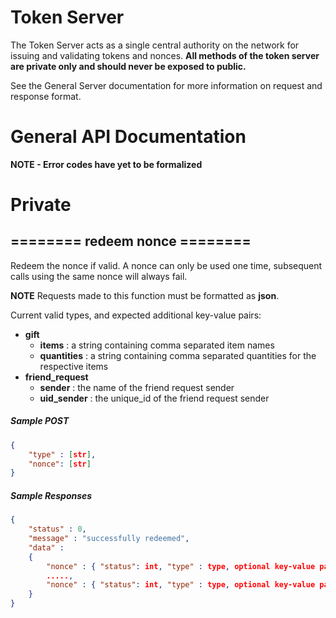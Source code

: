 # Token Server

The Token Server acts as a single central authority on the network for issuing and validating tokens and nonces.
**All methods of the token server are private only and should never be exposed to public.**

See the General Server documentation for more information on request and response format.

# General API Documentation

**NOTE - Error codes have yet to be formalized**

# Private

## ========   redeem nonce   ========

Redeem the nonce if valid.
A nonce can only be used one time, subsequent calls using the same nonce will always fail.

**NOTE** Requests made to this function must be formatted as **json**.

Current valid types, and expected additional key-value pairs:
- **gift**
	- **items** : a string containing comma separated item names
	- **quantities** : a string containing comma separated quantities for the respective items
- **friend\_request**
	- **sender** : the name of the friend request sender
	- **uid\_sender** : the unique\_id of the friend request sender


##### Sample POST

```json
{
	"type" : [str],
	"nonce": [str]
}
```

##### Sample Responses

```json
{
	"status" : 0,
	"message" : "successfully redeemed",
	"data" :
	{
		"nonce" : { "status": int, "type" : type, optional key-value pairs},
		.....,
		"nonce" : { "status": int, "type" : type, optional key-value pairs}
	}
}
```

